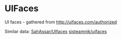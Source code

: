# UIFaces
UI faces - gathered from http://uifaces.com/authorized

Similar data:
[SahAssar/UIfaces](https://github.com/SahAssar/UIfaces)
[sisteamnik/uifaces](https://github.com/sisteamnik/uifaces)
